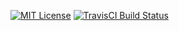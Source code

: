 [![MIT License](https://img.shields.io/badge/license-MIT-blue.svg?style=flat)](LICENSE.md)
[![TravisCI Build Status](https://travis-ci.org/thomasuster/cloner.svg?branch=master)](https://travis-ci.org/thomasuster/cloner)